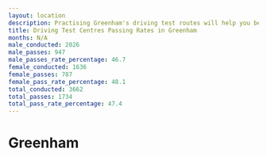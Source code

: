 ```yaml
---
layout: location
description: Practising Greenham's driving test routes will help you become more confident in your gear-changing abilities.
title: Driving Test Centres Passing Rates in Greenham
months: N/A
male_conducted: 2026
male_passes: 947
male_passes_rate_percentage: 46.7
female_conducted: 1636
female_passes: 787
female_pass_rate_percentage: 48.1
total_conducted: 3662
total_passes: 1734
total_pass_rate_percentage: 47.4
---
```


# Greenham

